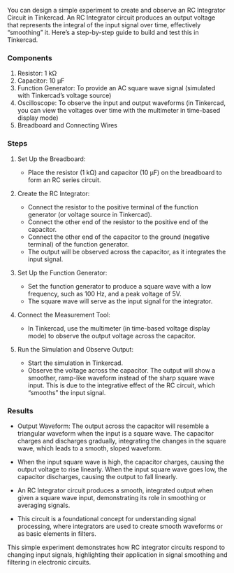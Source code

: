 You can design a simple experiment to create and observe an RC Integrator Circuit in Tinkercad. An RC Integrator circuit produces an output voltage that represents the integral of the input signal over time, effectively “smoothing” it. Here’s a step-by-step guide to build and test this in Tinkercad.

### Components

1. Resistor: 1 kΩ
2. Capacitor: 10 µF
3. Function Generator: To provide an AC square wave signal (simulated with Tinkercad’s voltage source)
4. Oscilloscope: To observe the input and output waveforms (in Tinkercad, you can view the voltages over time with the multimeter in time-based display mode)
5. Breadboard and Connecting Wires

### Steps

1. Set Up the Breadboard:
   - Place the resistor (1 kΩ) and capacitor (10 µF) on the breadboard to form an RC series circuit.

2. Create the RC Integrator:
   - Connect the resistor to the positive terminal of the function generator (or voltage source in Tinkercad).
   - Connect the other end of the resistor to the positive end of the capacitor.
   - Connect the other end of the capacitor to the ground (negative terminal) of the function generator.
   - The output will be observed across the capacitor, as it integrates the input signal.

3. Set Up the Function Generator:
   - Set the function generator to produce a square wave with a low frequency, such as 100 Hz, and a peak voltage of 5V.
   - The square wave will serve as the input signal for the integrator.

4. Connect the Measurement Tool:
   - In Tinkercad, use the multimeter (in time-based voltage display mode) to observe the output voltage across the capacitor.

5. Run the Simulation and Observe Output:
   - Start the simulation in Tinkercad.
   - Observe the voltage across the capacitor. The output will show a smoother, ramp-like waveform instead of the sharp square wave input. This is due to the integrative effect of the RC circuit, which “smooths” the input signal.

### Results

- Output Waveform: The output across the capacitor will resemble a triangular waveform when the input is a square wave. The capacitor charges and discharges gradually, integrating the changes in the square wave, which leads to a smooth, sloped waveform.
- When the input square wave is high, the capacitor charges, causing the output voltage to rise linearly. When the input square wave goes low, the capacitor discharges, causing the output to fall linearly.

- An RC Integrator circuit produces a smooth, integrated output when given a square wave input, demonstrating its role in smoothing or averaging signals.
- This circuit is a foundational concept for understanding signal processing, where integrators are used to create smooth waveforms or as basic elements in filters.

This simple experiment demonstrates how RC integrator circuits respond to changing input signals, highlighting their application in signal smoothing and filtering in electronic circuits.
